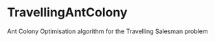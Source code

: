 TravellingAntColony
===================

Ant Colony Optimisation algorithm for the Travelling Salesman problem
